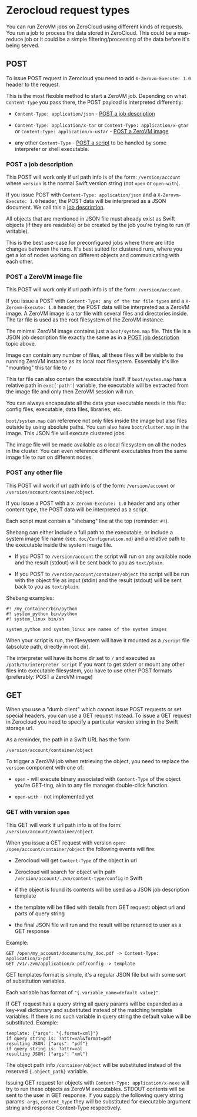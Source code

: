 # Zerocloud request types

You can run ZeroVM jobs on ZeroCloud using different kinds of
requests. You run a job to process the data stored in ZeroCloud. This
could be a map-reduce job or it could be a simple filtering/processing
of the data before it's being served.

## POST

To issue POST request in Zerocloud you need to add
`X-Zerovm-Execute: 1.0` header to the request.

This is the most flexible method to start a ZeroVM job. Depending on
what `Content-Type` you pass there, the POST payload is interpreted
differently:

- `Content-Type: application/json` -
  [POST a job description](#post-a-job-description)

- `Content-Type: application/x-tar` or `Content-Type:
  application/x-gtar` or `Content-Type: application/x-ustar` -
  [POST a ZeroVM image](#post-a-zerovm-image-file)

- any other `Content-Type` - [POST a script](#post-any-other-file) to
  be handled by some interpreter or shell executable.

### POST a job description

This POST will work only if url path info is of the form:
`/version/account` where `version` is the normal Swift version string
(not `open` or `open-with`).

If you issue POST with `Content-Type: application/json` and a
`X-Zerovm-Execute: 1.0` header, the POST data will be interpreted as a
JSON document. We call this a [job description](Servlets.md).

All objects that are mentioned in JSON file must already exist as
Swift objects (if they are readable) or be created by the job you're
trying to run (if writable).

This is the best use-case for preconfigured jobs where there are
little changes between the runs. It's best suited for clustered runs,
where you get a lot of nodes working on different objects and
communicating with each other.


### POST a ZeroVM image file

This POST will work only if url path info is of the form:
`/version/account`.

If you issue a POST with `Content-Type: any of the tar file types` and
a `X-Zerovm-Execute: 1.0` header, the POST data will be interpreted as
a ZeroVM image. A ZeroVM image is a tar file with several files and
directories inside. The tar file is used as the root filesystem of the
ZeroVM instance.

The minimal ZeroVM image contains just a `boot/system.map` file. This
file is a JSON job description file exactly the same as in a
[POST job description](#post-a-job-description) topic above.

Image can contain any number of files, all these files will be visible
to the running ZeroVM instance as its local root filesystem.
Essentially it's like "mounting" this tar file to `/`

This tar file can also contain the executable itself. If
`boot/system.map` has a relative path in `exec['path']` variable, the
executable will be extracted from the image file and only then ZeroVM
session will run.

You can always encapsulate all the data your executable needs in this
file: config files, executable, data files, libraries, etc.

`boot/system.map` can reference not only files inside the image but
also files outside by using absolute paths. You can also have
`boot/cluster.map` in the image. This JSON file will execute clustered
jobs.

The image file will be made available as a local filesystem on all the
nodes in the cluster. You can even reference different executables
from the same image file to run on different nodes.

### POST any other file

This POST will work if url path info is of the form:
`/version/account` or `/version/account/container/object`.

If you issue a POST with a `X-Zerovm-Execute: 1.0` header and any
other content type, the POST data will be interpreted as a script.

Each script must contain a "shebang" line at the top (reminder: `#!`).

Shebang can either include a full path to the executable, or include a
system image file name (see. `doc/Configuration.md`) and a relative
path to the executable inside the system image file.

- If you POST to `/version/account` the script will run on any
  available node and the result (stdout) will be sent back to you as
  `text/plain`.

- If you POST to `/version/account/container/object` the script will
  be run with the object file as input (stdin) and the result (stdout)
  will be sent back to you as `text/plain`.

Shebang examples:

    #! /my_container/bin/python
    #! system_python bin/python
    #! system_linux bin/sh

    system_python and system_linux are names of the system images

When your script is run, the filesystem will have it mounted as a
`/script` file (absolute path, directly in root dir).

The interpreter will have its home dir set to `/` and executed as
`/path/to/interpreter script` If you want to get stderr or mount any
other files into executable filesystem, you have to use other POST
formats (preferably: POST a ZeroVM image)

## GET

When you use a "dumb client" which cannot issue POST requests or set
special headers, you can use a GET request instead. To issue a GET
request in Zerocloud you need to specify a particular version string
in the Swift storage url.

As a reminder, the path in a Swift URL has the form

    /version/account/container/object

To trigger a ZeroVM job when retrieving the object, you need to
replace the `version` component with one of:

- `open` - will execute binary associated with `Content-Type` of the
  object you're GET-ting, akin to any file manager double-click
  function.

- `open-with` - not implemented yet

### GET with version `open`

This GET will work if url path info is of the form:
`/version/account/container/object`.

When you issue a GET request with version `open`:
`/open/account/container/object` the following events will fire:

- Zerocloud will get `Content-Type` of the object in url

- Zerocloud will search for object with path
  `/version/account/.zvm/content-type/config` in Swift

- if the object is found its contents will be used as a JSON job
  description template

- the template will be filled with details from GET request: object
  url and parts of query string

- the final JSON file will run and the result will be returned to user
  as a GET response

Example:

    GET /open/my_account/documents/my_doc.pdf -> Content-Type: application/x-pdf
    GET /v1/.zvm/application/x-pdf/config -> template


GET templates format is simple, it's a regular JSON file but with some
sort of substitution variables.

Each variable has format of `"{.variable_name=default value}"`.

If GET request has a query string all query params will be expanded as
a key->val dictionary and substituted instead of the matching template
variables. If there is no such variable in query string the default
value will be substituted. Example:

    template: {"args": "{.format=xml}"}
    if query string is: ?attr=val&format=pdf
    resulting JSON: {"args": "pdf"}
    if query string is: ?attr=val
    resulting JSON: {"args": "xml"}

The object path info `/container/object` will be substituted instead
of the reserved `{.object_path}` variable.

Issuing GET request for objects with `Content-Type:
application/x-nexe` will try to run these objects as ZeroVM
executables. STDOUT contents will be sent to the user in GET response.
If you supply the following query string params: `args`,
`content_type` they will be substituted for executable argument string
and response Content-Type respectively.
